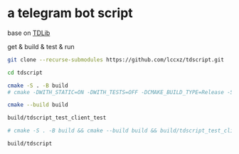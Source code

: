 # a telegram bot script

base on [TDLib](https://github.com/lccxz/td)

get & build & test & run
```bash
git clone --recurse-submodules https://github.com/lccxz/tdscript.git

cd tdscript

cmake -S . -B build
# cmake -DWITH_STATIC=ON -DWITH_TESTS=OFF -DCMAKE_BUILD_TYPE=Release -S . -B build-release

cmake --build build

build/tdscript_test_client_test

# cmake -S . -B build && cmake --build build && build/tdscript_test_client_test

build/tdscript
```
